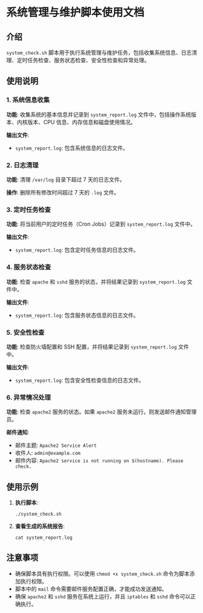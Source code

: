 # 系统管理与维护脚本使用文档

## 介绍

`system_check.sh` 脚本用于执行系统管理与维护任务，包括收集系统信息、日志清理、定时任务检查、服务状态检查、安全性检查和异常处理。

## 使用说明

### 1. 系统信息收集

**功能**: 收集系统的基本信息并记录到 `system_report.log` 文件中，包括操作系统版本、内核版本、CPU 信息、内存信息和磁盘使用情况。

**输出文件**:

- `system_report.log`: 包含系统信息的日志文件。

### 2. 日志清理

**功能**: 清理 `/var/log` 目录下超过 7 天的日志文件。

**操作**: 删除所有修改时间超过 7 天的 `.log` 文件。

### 3. 定时任务检查

**功能**: 将当前用户的定时任务（Cron Jobs）记录到 `system_report.log` 文件中。

**输出文件**:

- `system_report.log`: 包含定时任务信息的日志文件。

### 4. 服务状态检查

**功能**: 检查 `apache` 和 `sshd` 服务的状态，并将结果记录到 `system_report.log` 文件中。

**输出文件**:

- `system_report.log`: 包含服务状态信息的日志文件。

### 5. 安全性检查

**功能**: 检查防火墙配置和 SSH 配置，并将结果记录到 `system_report.log` 文件中。

**输出文件**:

- `system_report.log`: 包含安全性检查信息的日志文件。

### 6. 异常情况处理

**功能**: 检查 `apache2` 服务的状态。如果 `apache2` 服务未运行，则发送邮件通知管理员。

**邮件通知**:

- 邮件主题: `Apache2 Service Alert`
- 收件人: `admin@example.com`
- 邮件内容: `Apache2 service is not running on $(hostname). Please check.`

## 使用示例

1. **执行脚本**:

   ```
   ./system_check.sh
   ```

2. **查看生成的系统报告**:

   ```
   cat system_report.log
   ```

## 注意事项

- 确保脚本具有执行权限。可以使用 `chmod +x system_check.sh` 命令为脚本添加执行权限。
- 脚本中的 `mail` 命令需要邮件服务配置正确，才能成功发送通知。
- 确保 `apache2` 和 `sshd` 服务在系统上运行，并且 `iptables` 和 `sshd` 命令可以正确执行。
